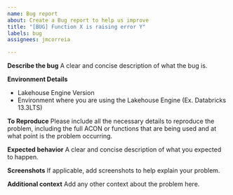 ```yaml
---
name: Bug report
about: Create a Bug report to help us improve
title: "[BUG] Function X is raising error Y"
labels: bug
assignees: jmcorreia

---
```


**Describe the bug**
A clear and concise description of what the bug is.

**Environment Details**
- Lakehouse Engine Version
- Environment where you are using the Lakehouse Engine (Ex. Databricks 13.3LTS)

**To Reproduce**
Please include all the necessary details to reproduce the problem, including the full ACON or functions that are being used and at what point is the problem occurring. 

**Expected behavior**
A clear and concise description of what you expected to happen.

**Screenshots**
If applicable, add screenshots to help explain your problem.

**Additional context**
Add any other context about the problem here.
